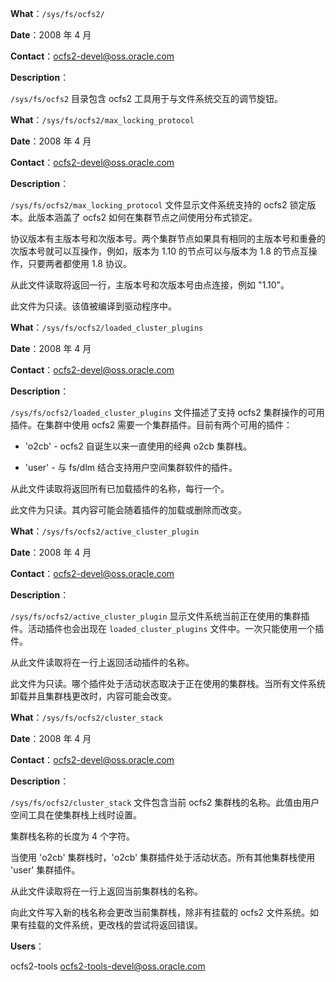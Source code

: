 **What**：`/sys/fs/ocfs2/`

**Date**：2008 年 4 月

**Contact**：ocfs2-devel@oss.oracle.com

**Description**：

`/sys/fs/ocfs2` 目录包含 ocfs2 工具用于与文件系统交互的调节旋钮。

**What**：`/sys/fs/ocfs2/max_locking_protocol`

**Date**：2008 年 4 月

**Contact**：ocfs2-devel@oss.oracle.com

**Description**：

`/sys/fs/ocfs2/max_locking_protocol` 文件显示文件系统支持的 ocfs2 锁定版本。此版本涵盖了 ocfs2 如何在集群节点之间使用分布式锁定。

协议版本有主版本号和次版本号。两个集群节点如果具有相同的主版本号和重叠的次版本号就可以互操作，例如，版本为 1.10 的节点可以与版本为 1.8 的节点互操作，只要两者都使用 1.8 协议。

从此文件读取将返回一行，主版本号和次版本号由点连接，例如 "1.10"。

此文件为只读。该值被编译到驱动程序中。

**What**：`/sys/fs/ocfs2/loaded_cluster_plugins`

**Date**：2008 年 4 月

**Contact**：ocfs2-devel@oss.oracle.com

**Description**：

`/sys/fs/ocfs2/loaded_cluster_plugins` 文件描述了支持 ocfs2 集群操作的可用插件。在集群中使用 ocfs2 需要一个集群插件。目前有两个可用的插件：

* 'o2cb' - ocfs2 自诞生以来一直使用的经典 o2cb 集群栈。

* 'user' - 与 fs/dlm 结合支持用户空间集群软件的插件。

从此文件读取将返回所有已加载插件的名称，每行一个。

此文件为只读。其内容可能会随着插件的加载或删除而改变。

**What**：`/sys/fs/ocfs2/active_cluster_plugin`

**Date**：2008 年 4 月

**Contact**：ocfs2-devel@oss.oracle.com

**Description**：

`/sys/fs/ocfs2/active_cluster_plugin` 显示文件系统当前正在使用的集群插件。活动插件也会出现在 `loaded_cluster_plugins` 文件中。一次只能使用一个插件。

从此文件读取将在一行上返回活动插件的名称。

此文件为只读。哪个插件处于活动状态取决于正在使用的集群栈。当所有文件系统卸载并且集群栈更改时，内容可能会改变。

**What**：`/sys/fs/ocfs2/cluster_stack`

**Date**：2008 年 4 月

**Contact**：ocfs2-devel@oss.oracle.com

**Description**：

`/sys/fs/ocfs2/cluster_stack` 文件包含当前 ocfs2 集群栈的名称。此值由用户空间工具在使集群栈上线时设置。

集群栈名称的长度为 4 个字符。

当使用 'o2cb' 集群栈时，'o2cb' 集群插件处于活动状态。所有其他集群栈使用 'user' 集群插件。

从此文件读取将在一行上返回当前集群栈的名称。

向此文件写入新的栈名称会更改当前集群栈，除非有挂载的 ocfs2 文件系统。如果有挂载的文件系统，更改栈的尝试将返回错误。

**Users**：

ocfs2-tools <ocfs2-tools-devel@oss.oracle.com> 